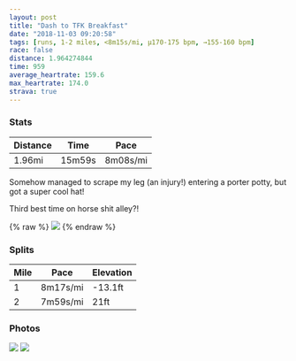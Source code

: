 ```yaml
---
layout: post
title: "Dash to TFK Breakfast"
date: "2018-11-03 09:20:58"
tags: [runs, 1-2 miles, <8m15s/mi, μ170-175 bpm, →155-160 bpm]
race: false
distance: 1.964274844
time: 959
average_heartrate: 159.6
max_heartrate: 174.0
strava: true
---
```


### Stats

| Distance | Time | Pace |
|----------|------|------|
|1.96mi|15m59s|8m08s/mi|

Somehow managed to scrape my leg (an injury!) entering a porter potty, but got a super cool hat! 

Third best time on horse shit alley?!

{% raw %}
<img src='https://maps.googleapis.com/maps/api/staticmap?maptype=roadmap&path=enc:wkywFp_pbMpIiNmBdMmFdGw@hElK{[e@q@wBvDwPgMoAoCpAiJgReTwD`@eBdXoC`E_@rEyBr@&key=AIzaSyC1MId7bFpkLXNAaYhBSTb8jLyiSqzbDtM&size=800x800&markers=color:yellow|label:S|40.76748,-73.97897&markers=color:green|label:F|40.77543999999999,-73.97544999999998'>
{% endraw %}

### Splits

| Mile | Pace | Elevation |
|------|------|-----------|
|1|8m17s/mi|-13.1ft|
|2|7m59s/mi|21ft|

### Photos
<img src='https://dgtzuqphqg23d.cloudfront.net/IDcUjhqnqiFbxSuTphnJT1XwC3_r3SP9X0BkUlHKVQ8-577x768.jpg'>

<img src='https://dgtzuqphqg23d.cloudfront.net/kczoS9S_QEZ00OGC0n8JsfpfkYQiScili1K2mJDeQVI-576x768.jpg'>
